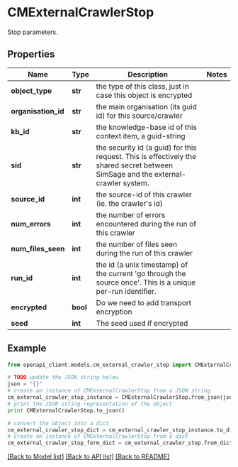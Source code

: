 # CMExternalCrawlerStop

Stop parameters.

## Properties
Name | Type | Description | Notes
------------ | ------------- | ------------- | -------------
**object_type** | **str** | the type of this class, just in case this object is encrypted | 
**organisation_id** | **str** | the main organisation (its guid id) for this source/crawler | 
**kb_id** | **str** | the knowledge-base id of this context item, a guid-string | 
**sid** | **str** | the security id (a guid) for this request.  This is effectively the shared secret between SimSage and the external-crawler system. | 
**source_id** | **int** | the source-id of this crawler (ie. the crawler&#39;s id) | 
**num_errors** | **int** | the number of errors encountered during the run of this crawler | 
**num_files_seen** | **int** | the number of files seen during the run of this crawler | 
**run_id** | **int** | the id (a unix timestamp) of the current &#39;go through the source once&#39;.  This is a unique per-run identifier. | 
**encrypted** | **bool** | Do we need to add transport encryption | 
**seed** | **int** | The seed used if encrypted | 

## Example

```python
from openapi_client.models.cm_external_crawler_stop import CMExternalCrawlerStop

# TODO update the JSON string below
json = "{}"
# create an instance of CMExternalCrawlerStop from a JSON string
cm_external_crawler_stop_instance = CMExternalCrawlerStop.from_json(json)
# print the JSON string representation of the object
print CMExternalCrawlerStop.to_json()

# convert the object into a dict
cm_external_crawler_stop_dict = cm_external_crawler_stop_instance.to_dict()
# create an instance of CMExternalCrawlerStop from a dict
cm_external_crawler_stop_form_dict = cm_external_crawler_stop.from_dict(cm_external_crawler_stop_dict)
```
[[Back to Model list]](../README.md#documentation-for-models) [[Back to API list]](../README.md#documentation-for-api-endpoints) [[Back to README]](../README.md)


